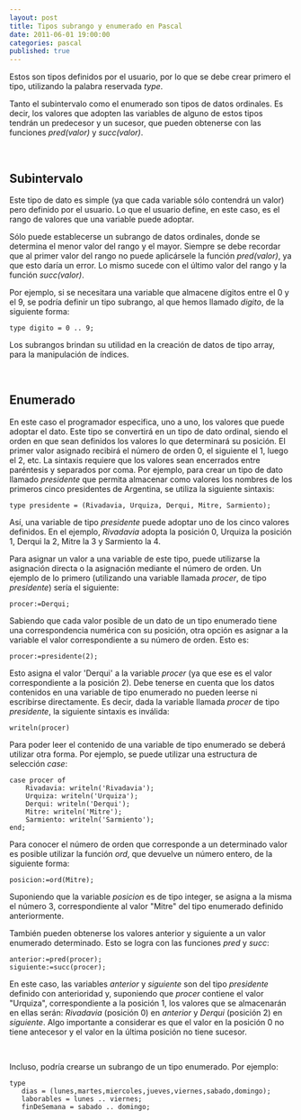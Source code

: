 ```yaml
---
layout: post
title: Tipos subrango y enumerado en Pascal
date: 2011-06-01 19:00:00
categories: pascal
published: true
---
```


Estos son tipos definidos por el usuario, por lo que se debe crear primero el tipo, utilizando la palabra reservada _type_.

Tanto el subintervalo como el enumerado son tipos de datos ordinales. Es decir, los valores que adopten las variables de alguno de estos tipos tendrán un predecesor y un sucesor, que pueden obtenerse con las funciones _pred(valor)_ y _succ(valor)_.

&nbsp;

## **Subintervalo**

Este tipo de dato es simple (ya que cada variable sólo contendrá un valor) pero definido por el usuario. Lo que el usuario define, en este caso, es el rango de valores que una variable puede adoptar.

Sólo puede establecerse un subrango de datos ordinales, donde se determina el menor valor del rango y el mayor. Siempre se debe recordar que al primer valor del rango no puede aplicársele la función _pred(valor)_, ya que esto daría un error. Lo mismo sucede con el último valor del rango y la función _succ(valor)_.

Por ejemplo, si se necesitara una variable que almacene dígitos entre el 0 y el 9, se podría definir un tipo subrango, al que hemos llamado _digito_, de la siguiente forma:
<pre><code>type digito = 0 .. 9;</code></pre>

Los subrangos brindan su utilidad en la creación de datos de tipo array, para la manipulación de índices.

&nbsp;

## **Enumerado**

En este caso el programador especifica, uno a uno, los valores que puede adoptar el dato. Este tipo se convertirá en un tipo de dato ordinal, siendo el orden en que sean definidos los valores lo que determinará su posición. El primer valor asignado recibirá el número de orden 0, el siguiente el 1, luego el 2, etc. La sintaxis requiere que los valores sean encerrados entre paréntesis y separados por coma. Por ejemplo, para crear un tipo de dato llamado _presidente_ que permita almacenar como valores los nombres de los primeros cinco presidentes de Argentina, se utiliza la siguiente sintaxis:

<pre><code>type presidente = (Rivadavia, Urquiza, Derqui, Mitre, Sarmiento);</code></pre>

Así, una variable de tipo _presidente_ puede adoptar uno de los cinco valores definidos. En el ejemplo, _Rivadavia_ adopta la posición 0, Urquiza la posición 1, Derqui la 2, Mitre la 3 y Sarmiento la 4.

Para asignar un valor a una variable de este tipo, puede utilizarse la asignación directa o la asignación mediante el número de orden. Un ejemplo de lo primero (utilizando una variable llamada _procer_, de tipo _presidente_) sería el siguiente: 
<pre><code>procer:=Derqui;</code></pre>

Sabiendo que cada valor posible de un dato de un tipo enumerado tiene una correspondencia numérica con su posición, otra opción es asignar a la variable el valor correspondiente a su número de orden. Esto es:
<pre><code>procer:=presidente(2);</code></pre>
Esto asigna el valor 'Derqui' a la variable _procer_ (ya que ese es el valor correspondiente a la posición 2). Debe tenerse en cuenta que los datos contenidos en una variable de tipo enumerado no pueden leerse ni escribirse directamente. Es decir, dada la variable llamada _procer_ de tipo _presidente_, la siguiente sintaxis es inválida:
<pre><code>writeln(procer)</code></pre>
Para poder leer el contenido de una variable de tipo enumerado se deberá utilizar otra forma. Por ejemplo, se puede utilizar una estructura de selección _case_:

<pre><code>case procer of
    Rivadavia: writeln('Rivadavia');
    Urquiza: writeln('Urquiza');
    Derqui: writeln('Derqui');
    Mitre: writeln('Mitre');
    Sarmiento: writeln('Sarmiento');
end;</code></pre>

Para conocer el número de orden que corresponde a un determinado valor es posible utilizar la función _ord_, que devuelve un número entero, de la siguiente forma:
<pre><code>posicion:=ord(Mitre);</code></pre>

Suponiendo que la variable _posicion_ es de tipo integer, se asigna a la misma el número 3, correspondiente al valor "Mitre" del tipo enumerado definido anteriormente.

También pueden obtenerse los valores anterior y siguiente a un valor enumerado determinado. Esto se logra con las funciones _pred_ y _succ_:

<pre><code>anterior:=pred(procer);
siguiente:=succ(procer);</code></pre>

En este caso, las variables _anterior_ y _siguiente_ son del tipo _presidente_ definido con anterioridad y, suponiendo que _procer_ contiene el valor "Urquiza", correspondiente a la posición 1, los valores que se almacenarán en ellas serán: _Rivadavia_ (posición 0) en _anterior_ y _Derqui_ (posición 2) en _siguiente_. Algo importante a considerar es que el valor en la posición 0 no tiene antecesor y el valor en la última posición no tiene sucesor.

&nbsp;

Incluso, podría crearse un subrango de un tipo enumerado. Por ejemplo:

<pre><code>type  
   dias = (lunes,martes,miercoles,jueves,viernes,sabado,domingo);  
   laborables = lunes .. viernes;  
   finDeSemana = sabado .. domingo;</code></pre>

&nbsp;
